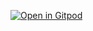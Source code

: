 
[![Open in Gitpod](https://gitpod.io/button/open-in-gitpod.svg)](https://gitpod.io/#https://github.com/diemol/selenium-grid-and-docker-workshop)
